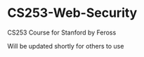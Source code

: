 # CS253-Web-Security
CS253 Course for Stanford by Feross

Will be updated shortly for others to use 
